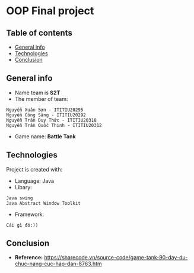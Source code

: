 # OOP Final project
## Table of contents
* [General info](#general-info)
* [Technologies](#technologies)
* [Conclusion](#conclusion)

## General info
- Name team is **S2T**
- The member of team:
```
Nguyễn Xuân Sơn - ITITIU20295
Nguyễn Công Sáng - ITITIU20292
Nguyễn Trần Duy Thức - ITITIU20318
Nguyễn Trần Quốc Thịnh - ITITIU20312
```
- Game name: **Battle Tank**
## Technologies
Project is created with:
* Language: Java
* Libary:
```
Java swing
Java Abstract Window Toolkit
```
* Framework: 
```
Cái gì đó:))
```
## Conclusion
- **Reference:** https://sharecode.vn/source-code/game-tank-90-day-du-chuc-nang-cuc-hap-dan-8763.htm
